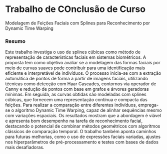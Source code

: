 # Trabalho de COnclusão de Curso
Modelagem de Feições Faciais com Splines para Reconhecimento por Dynamic Time Warping

### Resumo

Este trabalho investiga o uso de splines cúbicas como método de representação de características faciais em sistemas biométricos. A proposta tem como objetivo avaliar se a modelagem das formas faciais por meio de curvas suaves pode contribuir para uma identificação mais eficiente e interpretável de indivíduos. O processo inicia-se com a extração automática de pontos de forma a partir de imagens faciais, utilizando técnicas como detecção com Haar Cascades, contornos via operador de Canny e redução de pontos com base em grafos e árvores geradoras mínimas. Em seguida, as curvas obtidas são modeladas com splines cúbicas, que fornecem uma representação contínua e compacta das feições. Para realizar a comparação entre diferentes indivíduos, emprega-se o algoritmo Dynamic Time Warping, capaz de alinhar sequências mesmo com variações espaciais. Os resultados mostram que a abordagem é viável e apresenta bom desempenho na tarefa de reconhecimento facial, destacando o potencial de combinar métodos geométricos com algoritmos clássicos de comparação temporal. O trabalho também aponta caminhos para futuras melhorias, como o uso de expressões faciais variadas, ajustes nos hiperparâmetros de pré-processamento e testes com bases de dados mais desafiadoras.

